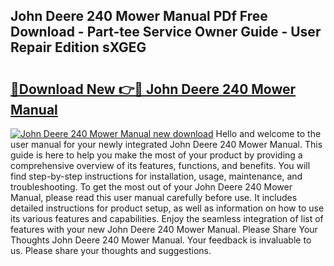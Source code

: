 ## John Deere 240 Mower Manual PDf Free Download - Part-tee Service Owner Guide - User Repair Edition sXGEG

# <h2><a href="http://bc90003.oget.top/?id=John+Deere+240+Mower+Manual">🔗Download New 👉🔴 John Deere 240 Mower Manual</a></h2>

[![John Deere 240 Mower Manual new download](https://i.imgur.com/5g1atiW.png)](http://bc90003.oget.top/?id=John+Deere+240+Mower+Manual)
Hello and welcome to the user manual for your newly integrated John Deere 240 Mower Manual. This guide is here to help you make the most of your product by providing a comprehensive overview of its features, functions, and benefits. You will find step-by-step instructions for installation, usage, maintenance, and troubleshooting. To get the most out of your John Deere 240 Mower Manual, please read this user manual carefully before use. It includes detailed instructions for product setup, as well as information on how to use its various features and capabilities. Enjoy the seamless integration of list of features with your new John Deere 240 Mower Manual. Please Share Your Thoughts John Deere 240 Mower Manual. Your feedback is invaluable to us. Please share your thoughts and suggestions.
